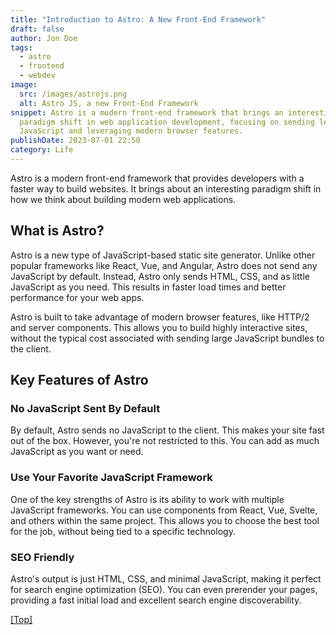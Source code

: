 ```yaml
---
title: "Introduction to Astro: A New Front-End Framework"
draft: false
author: Jon Doe
tags:
  - astro
  - frontend
  - webdev
image:
  src: /images/astrojs.png
  alt: Astro JS, a new Front-End Framework
snippet: Astro is a modern front-end framework that brings an interesting
  paradigm shift in web application development, focusing on sending less
  JavaScript and leveraging modern browser features.
publishDate: 2023-07-01 22:50
category: Life
---
```

Astro is a modern front-end framework that provides developers with a faster way to build websites. It brings about an interesting paradigm shift in how we think about building modern web applications. 

## What is Astro?

Astro is a new type of JavaScript-based static site generator. Unlike other popular frameworks like React, Vue, and Angular, Astro does not send any JavaScript by default. Instead, Astro only sends HTML, CSS, and as little JavaScript as you need. This results in faster load times and better performance for your web apps.

Astro is built to take advantage of modern browser features, like HTTP/2 and server components. This allows you to build highly interactive sites, without the typical cost associated with sending large JavaScript bundles to the client.


## Key Features of Astro


### No JavaScript Sent By Default

By default, Astro sends no JavaScript to the client. This makes your site fast out of the box. However, you're not restricted to this. You can add as much JavaScript as you want or need.


### Use Your Favorite JavaScript Framework

One of the key strengths of Astro is its ability to work with multiple JavaScript frameworks. You can use components from React, Vue, Svelte, and others within the same project. This allows you to choose the best tool for the job, without being tied to a specific technology.


### SEO Friendly

Astro's output is just HTML, CSS, and minimal JavaScript, making it perfect for search engine optimization (SEO). You can even prerender your pages, providing a fast initial load and excellent search engine discoverability.

<a href="#top">[Top]</a>